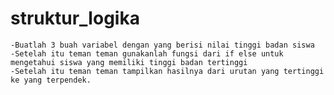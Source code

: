 # struktur_logika
    -Buatlah 3 buah variabel dengan yang berisi nilai tinggi badan siswa
    -Setelah itu teman teman gunakanlah fungsi dari if else untuk mengetahui siswa yang memiliki tinggi badan tertinggi
    -Setelah itu teman teman tampilkan hasilnya dari urutan yang tertinggi ke yang terpendek.
